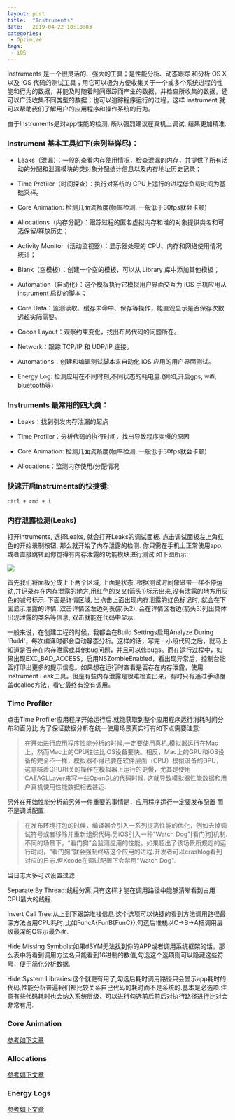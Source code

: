 ```yaml
---
layout: post
title:  "Instruments"
date:   2019-04-22 10:10:03
categories:
 - Optimize
tags:
 - iOS
---
```



Instruments 是一个很灵活的、强大的工具；是性能分析、动态跟踪 和分析 OS X 以及 iOS 代码的测试工具；用它可以极为方便收集关于一个或多个系统进程的性能和行为的数据，并能及时随着时间跟踪而产生的数据，并检查所收集的数据，还可以广泛收集不同类型的数据；也可以追踪程序运行的过程，这样 instrument 就可以帮助我们了解用户的应用程序和操作系统的行为。

<!--more-->

由于Instruments是对app性能的检测, 所以强烈建议在真机上调试, 结果更加精准.

###  instrument 基本工具如下(未列举详尽)：

* Leaks（泄漏）：一般的查看内存使用情况，检查泄漏的内存，并提供了所有活动的分配和泄漏模块的类对象分配统计信息以及内存地址历史记录；

* Time Profiler（时间探查）：执行对系统的 CPU上运行的进程低负载时间为基础采样。
* Core Animation: 检测几面流畅度(帧率检测, 一般低于30fps就会卡顿)

* Allocations（内存分配）：跟踪过程的匿名虚拟内存和堆的对象提供类名和可选保留/释放历史；

* Activity Monitor（活动监视器）：显示器处理的 CPU、内存和网络使用情况统计；
* Blank（空模板）：创建一个空的模板，可以从 Library 库中添加其他模板；

* Automation（自动化）：这个模板执行它模拟用户界面交互为 iOS 手机应用从 instrument 启动的脚本；
* Core Data：监测读取、缓存未命中、保存等操作，能直观显示是否保存次数远超实际需要。
* Cocoa Layout：观察约束变化，找出布局代码的问题所在。
* Network：跟踪 TCP/IP 和 UDP/IP 连接。
* Automations：创建和编辑测试脚本来自动化 iOS 应用的用户界面测试。
* Energy Log: 检测应用在不同时刻,不同状态的耗电量.(例如,开启gps, wifi, bluetooth等)

### Instruments 最常用的四大类：

*	Leaks：找到引发内存泄漏的起点

*	Time Profiler：分析代码的执行时间，找出导致程序变慢的原因

* Core Animation: 检测几面流畅度(帧率检测, 一般低于30fps就会卡顿)

*	Allocations：监测内存使用/分配情况

### 快速开启Instruments的快捷键:
 `ctrl + cmd + i`
 
###  内存泄露检测(Leaks) 
打开Intruments, 选择Leaks, 就会打开Leaks的调试面板. 点击调试面板左上角红色的开始录制按钮, 那么就开始了内存泄露的检测.
你只需在手机上正常使用app, 或者直接跳转到你觉得有内存泄露的功能模块进行测试.如下图所示:

![](/assets/images/instruments/leaks.png)

首先我们将面板分成上下两个区域, 上面是状态, 根据测试时间像磁带一样不停运动,并记录存在内存泄露的地方,用红色的叉叉(箭头1)标示出来,没有泄露的地方用灰色的减号标示.
下面是详情区域, 当点击上面出现内存泄露的红色标记时, 就会在下面显示泄露的详情, 双击详情区左边列表(箭头2), 会在详情区右边(箭头3)列出具体出现泄露的类名等信息, 双击就能在代码中显示.

一般来说，在创建工程的时候，我都会在Build Settings启用Analyze During 'Build'，每次编译时都会自动静态分析。这样的话，写完一小段代码之后，就马上知道是否存在内存泄露或其他bug问题，并且可以修bugs。而在运行过程中，如果出现EXC_BAD_ACCESS，启用NSZombieEnabled，看出现异常后，控制台能否打印出更多的提示信息。如果想在运行时查看是否存在内存泄露，使用Instrument Leak工具。但是有些内存泄露是很难检查出来，有时只有通过手动覆盖dealloc方法，看它最终有没有调用。


### Time Profiler

点击Time Profiler应用程序开始运行后.就能获取到整个应用程序运行消耗时间分布和百分比.为了保证数据分析在统一使用场景真实行有如下点需要注意:

>在开始进行应用程序性能分析的时候,一定要使用真机,模拟器运行在Mac上，然而Mac上的CPU往往比iOS设备要快。相反，Mac上的GPU和iOS设备的完全不一样，模拟器不得已要在软件层面（CPU）模拟设备的GPU，这意味着GPU相关的操作在模拟器上运行的更慢，尤其是使用CAEAGLLayer来写一些OpenGL的代码时候. 这就导致模拟器性能数据和用户真机使用性能数据相去甚运.

另外在开始性能分析前另外一件重要的事情是，应用程序运行一定要发布配置 而不是调试配置.

>在发布环境打包的时候，编译器会引入一系列提高性能的优化，例如去掉调试符号或者移除并重新组织代码.另iOS引入一种"Watch Dog"[看门狗]机制.不同的场景下，“看门狗”会监测应用的性能。如果超出了该场景所规定的运行时间，“看门狗”就会强制终结这个应用的进程.开发者可以crashlog看到对应的日志.但Xcode在调试配置下会禁用"Watch Dog".

当日志太多可以设置过滤

Separate By Thread:线程分离,只有这样才能在调用路径中能够清晰看到占用CPU最大的线程.

Invert Call Tree:从上到下跟踪堆栈信息.这个选项可以快捷的看到方法调用路径最深方法占用CPU耗时,比如FuncA{FunB{FunC}},勾选后堆栈以C->B->A把调用层级最深的C显示最外面. 

Hide Missing Symbols:如果dSYM无法找到你的APP或者调用系统框架的话，那么表中将看到调用方法名只能看到16进制的数值,勾选这个选项则可以隐藏这些符号，便于简化分析数据.

Hide System Libraries:这个就更有用了,勾选后耗时调用路径只会显示app耗时的代码,性能分析普遍我们都比较关系自己代码的耗时而不是系统的.基本是必选项.注意有些代码耗时也会纳入系统层级，可以进行勾选前后前后对执行路径进行比对会非常有用.

### Core Animation
[参考如下文章](http://www.cocoachina.com/detail/18341)

### Allocations
[参考如下文章](https://blog.csdn.net/potato512/article/details/55101621)
### Energy Logs
[参考如下文章](http://www.cocoachina.com/ios/20180806/24469.html)